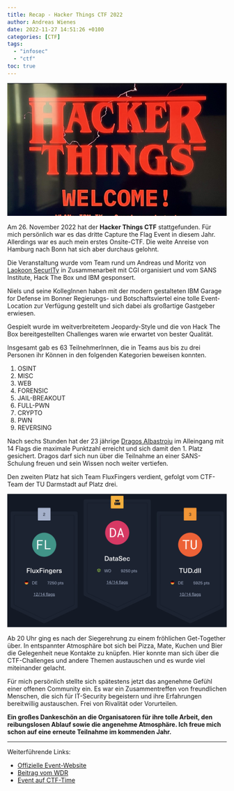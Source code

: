 ```yaml
---
title: Recap - Hacker Things CTF 2022
author: Andreas Wienes
date: 2022-11-27 14:51:26 +0100
categories: [CTF]
tags: 
  - "infosec"
  - "ctf"
toc: true
---
```


![hacker_things_ctf_2022](/assets/img/Welcome-to-Hacker-Things-2022.jpeg)

Am 26. November 2022 hat der **Hacker Things CTF** stattgefunden. Für mich persönlich war es das dritte Capture the Flag Event in diesem Jahr. Allerdings war es auch mein erstes Onsite-CTF. Die weite Anreise von Hamburg nach Bonn hat sich aber durchaus gelohnt.

Die Veranstaltung wurde vom Team rund um Andreas und Moritz von [Laokoon SecurITy](https://laokoon-security.com/) in Zusammenarbeit mit CGI organisiert und vom SANS Institute, Hack The Box und IBM gesponsert. 

Niels und seine KollegInnen haben mit der modern gestalteten IBM Garage for Defense im Bonner Regierungs- und Botschaftsviertel eine tolle Event-Location zur Verfügung gestellt und sich dabei als großartige Gastgeber erwiesen. 

Gespielt wurde im weitverbreitetem Jeopardy-Style und die von Hack The Box bereitgestellten Challenges waren wie erwartet von bester Qualität. 

Insgesamt gab es 63 TeilnehmerInnen, die in Teams aus bis zu drei Personen ihr Können in den folgenden Kategorien beweisen konnten.

1.  OSINT
2.  MISC
3.  WEB
4.  FORENSIC
5.  JAIL-BREAKOUT
6.  FULL-PWN
7.  CRYPTO
8.  PWN
9.  REVERSING

Nach sechs Stunden hat der 23 jährige [Dragos Albastroiu](https://adragos.ro/about/) im Alleingang mit 14 Flags die maximale Punktzahl erreicht und sich damit den 1. Platz gesichert. Dragos darf sich nun über die Teilnahme an einer SANS-Schulung freuen und sein Wissen noch weiter vertiefen. 

Den zweiten Platz hat sich Team FluxFingers verdient, gefolgt vom CTF-Team der TU Darmstadt auf Platz drei.

![hacker_things_ctf_2022_scoring](/assets/img/hacker_things_ctf_2022_scoring.png)

Ab 20 Uhr ging es nach der Siegerehrung zu einem fröhlichen Get-Together über. In entspannter Atmosphäre bot sich bei Pizza, Mate, Kuchen und Bier die Gelegenheit neue Kontakte zu knüpfen. Hier konnte man sich über die CTF-Challenges und andere Themen austauschen und es wurde viel miteinander gelacht. 

Für mich persönlich stellte sich spätestens jetzt das angenehme Gefühl einer offenen Community ein. Es war ein Zusammentreffen von freundlichen Menschen, die sich für IT-Security begeistern und ihre Erfahrungen bereitwillig austauschen. Frei von Rivalität oder Vorurteilen.

**Ein großes Dankeschön an die Organisatoren für ihre tolle Arbeit, den reibungslosen Ablauf sowie die angenehme Atmosphäre. Ich freue mich schon auf eine erneute Teilnahme im kommenden Jahr.**

---

Weiterführende Links:

- [Offizielle Event-Website](https://laokoon-security.com/ctf2022/)
- [Beitrag vom WDR](https://www1.wdr.de/nachrichten/hacker-wettbewerb-bonn-100.html)
- [Event auf CTF-Time](https://ctftime.org/event/1782)


